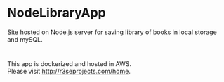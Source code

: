 # NodeLibraryApp
Site hosted on Node.js server for saving library of books in local storage and mySQL.
#
This app is dockerized and hosted in AWS.
<br />
Please visit http://r3seprojects.com/home.
